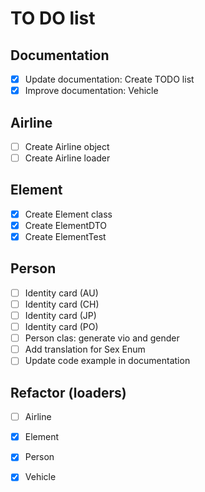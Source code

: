 # TO DO list

## Documentation
- [X] Update documentation: Create TODO list
- [X] Improve documentation: Vehicle

## Airline
- [ ] Create Airline object
- [ ] Create Airline loader

## Element
 - [x] Create Element class
 - [X] Create ElementDTO
 - [x] Create ElementTest

## Person
- [ ] Identity card (AU)
- [ ] Identity card (CH)
- [ ] Identity card (JP)
- [ ] Identity card (PO)
- [ ] Person clas: generate vio and gender
- [ ] Add translation for Sex Enum
- [ ] Update code example in documentation

## Refactor (loaders)
- [ ] Airline
- [x] Element
- [X] Person
- [x] Vehicle

